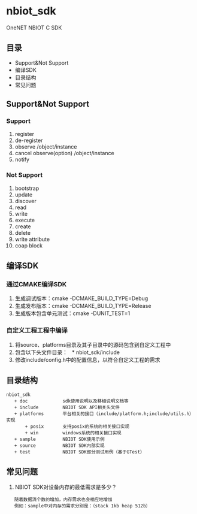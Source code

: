 # nbiot_sdk
OneNET NBIOT C SDK
## 目录
 * Support&Not Support
 * 编译SDK
 * 目录结构
 * 常见问题

## Support&Not Support
### Support
1. register
2. de-register
3. observe /object/instance
4. cancel observe(option) /object/instance
5. notify
### Not Support
1. bootstrap
2. update
3. discover
4. read
5. write
6. execute
7. create
8. delete
9. write attribute
10. coap block
 
## 编译SDK
### 通过CMAKE编译SDK
1. 生成调试版本：cmake -DCMAKE_BUILD_TYPE=Debug
2. 生成发布版本：cmake -DCMAKE_BUILD_TYPE=Release
3. 生成版本包含单元测试：cmake -DUNIT_TEST=1

### 自定义工程工程中编译
1. 将source、platforms目录及其子目录中的源码包含到自定义工程中
2. 包含以下头文件目录：
   * nbiot_sdk/include
3. 修改include/config.h中的配置信息，以符合自定义工程的需求

## 目录结构
```
nbiot_sdk
   + doc             sdk使用说明以及移植说明文档等
   + include         NBIOT SDK API相关头文件
   + platforms       平台相关的接口（include/platform.h;include/utils.h）实现
       + posix       支持posix的系统的相关接口实现
       + win         windows系统的相关接口实现
   + sample          NBIOT SDK使用示例
   + source          NBIOT SDK内部实现
   + test            NBIOT SDK部分测试用例（基于GTest）
```
## 常见问题
1. NBIOT SDK对设备内存的最低需求是多少？
```
   随着数据流个数的增加，内存需求也会相应地增加
   例如：sample中对内存的需求分别是：（stack 1kb heap 512b）
```
